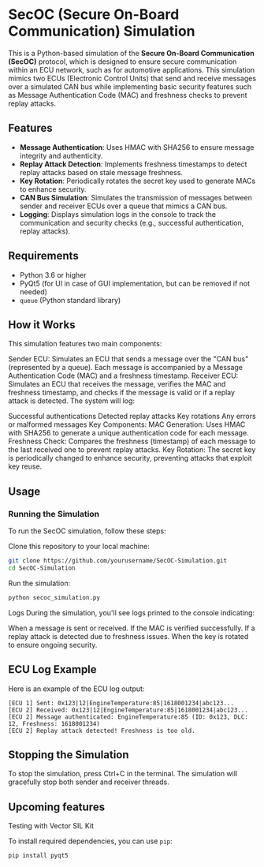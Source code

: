 # SecOC (Secure On-Board Communication) Simulation

This is a Python-based simulation of the **Secure On-Board Communication (SecOC)** protocol, which is designed to ensure secure communication within an ECU network, such as for automotive applications. This simulation mimics two ECUs (Electronic Control Units) that send and receive messages over a simulated CAN bus while implementing basic security features such as Message Authentication Code (MAC) and freshness checks to prevent replay attacks.

## Features
- **Message Authentication**: Uses HMAC with SHA256 to ensure message integrity and authenticity.
- **Replay Attack Detection**: Implements freshness timestamps to detect replay attacks based on stale message freshness.
- **Key Rotation**: Periodically rotates the secret key used to generate MACs to enhance security.
- **CAN Bus Simulation**: Simulates the transmission of messages between sender and receiver ECUs over a queue that mimics a CAN bus.
- **Logging**: Displays simulation logs in the console to track the communication and security checks (e.g., successful authentication, replay attacks).
  
## Requirements
- Python 3.6 or higher
- PyQt5 (for UI in case of GUI implementation, but can be removed if not needed)
- `queue` (Python standard library)

## How it Works
This simulation features two main components:

Sender ECU: Simulates an ECU that sends a message over the "CAN bus" (represented by a queue). Each message is accompanied by a Message Authentication Code (MAC) and a freshness timestamp.
Receiver ECU: Simulates an ECU that receives the message, verifies the MAC and freshness timestamp, and checks if the message is valid or if a replay attack is detected.
The system will log:

Successful authentications
Detected replay attacks
Key rotations
Any errors or malformed messages
Key Components:
MAC Generation: Uses HMAC with SHA256 to generate a unique authentication code for each message.
Freshness Check: Compares the freshness (timestamp) of each message to the last received one to prevent replay attacks.
Key Rotation: The secret key is periodically changed to enhance security, preventing attacks that exploit key reuse.

## Usage
### Running the Simulation
To run the SecOC simulation, follow these steps:

Clone this repository to your local machine:

```bash
git clone https://github.com/yourusername/SecOC-Simulation.git
cd SecOC-Simulation
```
Run the simulation:

```bash
python secoc_simulation.py
```

Logs
During the simulation, you'll see logs printed to the console indicating:

When a message is sent or received.
If the MAC is verified successfully.
If a replay attack is detected due to freshness issues.
When the key is rotated to ensure ongoing security.

## ECU Log Example

Here is an example of the ECU log output:

```plaintext
[ECU 1] Sent: 0x123|12|EngineTemperature:85|1618001234|abc123...
[ECU 2] Received: 0x123|12|EngineTemperature:85|1618001234|abc123...
[ECU 2] Message authenticated: EngineTemperature:85 (ID: 0x123, DLC: 12, Freshness: 1618001234)
[ECU 2] Replay attack detected! Freshness is too old.
```

## Stopping the Simulation
To stop the simulation, press Ctrl+C in the terminal. The simulation will gracefully stop both sender and receiver threads.

## Upcoming features
Testing with Vector SIL Kit

To install required dependencies, you can use `pip`:

```bash
pip install pyqt5
